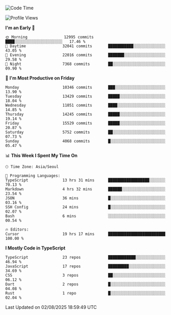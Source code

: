 <!--START_SECTION:waka-->
![Code Time](http://img.shields.io/badge/Code%20Time-8%2C116%20hrs%2046%20mins-blue)

![Profile Views](http://img.shields.io/badge/Profile%20Views-0-blue)

**I'm an Early 🐤** 

```text
🌞 Morning                12995 commits       ████░░░░░░░░░░░░░░░░░░░░░   17.46 % 
🌆 Daytime                32041 commits       ███████████░░░░░░░░░░░░░░   43.05 % 
🌃 Evening                22016 commits       ███████░░░░░░░░░░░░░░░░░░   29.58 % 
🌙 Night                  7368 commits        ██░░░░░░░░░░░░░░░░░░░░░░░   09.90 % 
```
📅 **I'm Most Productive on Friday** 

```text
Monday                   10346 commits       ███░░░░░░░░░░░░░░░░░░░░░░   13.90 % 
Tuesday                  13429 commits       █████░░░░░░░░░░░░░░░░░░░░   18.04 % 
Wednesday                11051 commits       ████░░░░░░░░░░░░░░░░░░░░░   14.85 % 
Thursday                 14245 commits       █████░░░░░░░░░░░░░░░░░░░░   19.14 % 
Friday                   15529 commits       █████░░░░░░░░░░░░░░░░░░░░   20.87 % 
Saturday                 5752 commits        ██░░░░░░░░░░░░░░░░░░░░░░░   07.73 % 
Sunday                   4068 commits        █░░░░░░░░░░░░░░░░░░░░░░░░   05.47 % 
```


📊 **This Week I Spent My Time On** 

```text
🕑︎ Time Zone: Asia/Seoul

💬 Programming Languages: 
TypeScript               13 hrs 31 mins      ██████████████████░░░░░░░   70.13 % 
Markdown                 4 hrs 32 mins       ██████░░░░░░░░░░░░░░░░░░░   23.54 % 
JSON                     36 mins             █░░░░░░░░░░░░░░░░░░░░░░░░   03.16 % 
SSH Config               24 mins             █░░░░░░░░░░░░░░░░░░░░░░░░   02.07 % 
Bash                     6 mins              ░░░░░░░░░░░░░░░░░░░░░░░░░   00.54 % 

🔥 Editors: 
Cursor                   19 hrs 17 mins      █████████████████████████   100.00 % 
```

**I Mostly Code in TypeScript** 

```text
TypeScript               23 repos            ████████████░░░░░░░░░░░░░   46.94 % 
JavaScript               17 repos            █████████░░░░░░░░░░░░░░░░   34.69 % 
CSS                      3 repos             ██░░░░░░░░░░░░░░░░░░░░░░░   06.12 % 
Dart                     2 repos             █░░░░░░░░░░░░░░░░░░░░░░░░   04.08 % 
Rust                     1 repo              █░░░░░░░░░░░░░░░░░░░░░░░░   02.04 % 
```




 Last Updated on 02/08/2025 18:59:49 UTC
<!--END_SECTION:waka-->
